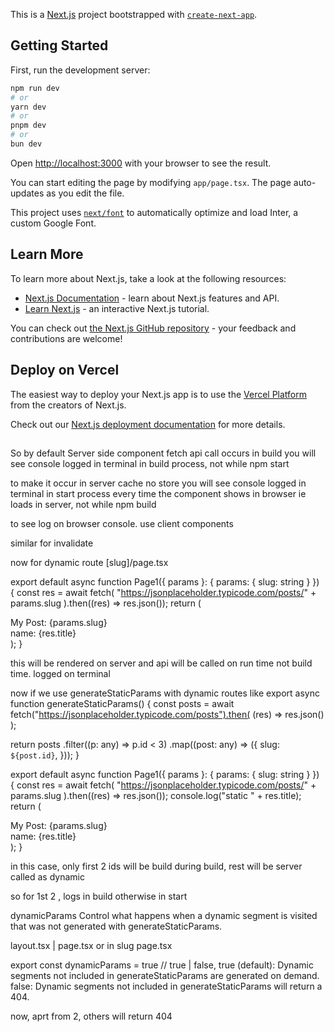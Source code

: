 This is a [Next.js](https://nextjs.org/) project bootstrapped with [`create-next-app`](https://github.com/vercel/next.js/tree/canary/packages/create-next-app).

## Getting Started

First, run the development server:

```bash
npm run dev
# or
yarn dev
# or
pnpm dev
# or
bun dev
```

Open [http://localhost:3000](http://localhost:3000) with your browser to see the result.

You can start editing the page by modifying `app/page.tsx`. The page auto-updates as you edit the file.

This project uses [`next/font`](https://nextjs.org/docs/basic-features/font-optimization) to automatically optimize and load Inter, a custom Google Font.

## Learn More

To learn more about Next.js, take a look at the following resources:

- [Next.js Documentation](https://nextjs.org/docs) - learn about Next.js features and API.
- [Learn Next.js](https://nextjs.org/learn) - an interactive Next.js tutorial.

You can check out [the Next.js GitHub repository](https://github.com/vercel/next.js/) - your feedback and contributions are welcome!

## Deploy on Vercel

The easiest way to deploy your Next.js app is to use the [Vercel Platform](https://vercel.com/new?utm_medium=default-template&filter=next.js&utm_source=create-next-app&utm_campaign=create-next-app-readme) from the creators of Next.js.

Check out our [Next.js deployment documentation](https://nextjs.org/docs/deployment) for more details.

##

So
by default Server side component fetch api call occurs in build
you will see console logged in terminal in build process, not while npm start

to make it occur in server
cache no store
you will see console logged in terminal in start process every time the component shows in browser ie loads in server, not while npm build

to see log on browser console. use client components

similar for invalidate

now for dynamic route
[slug]/page.tsx

export default async function Page1({ params }: { params: { slug: string } }) {
const res = await fetch(
"https://jsonplaceholder.typicode.com/posts/" + params.slug
).then((res) => res.json());
return (
<div>
My Post: {params.slug}
<div>name: {res.title}</div>
</div>
);
}

this will be rendered on server and api will be called on run time not build time.
logged on terminal

now if we use generateStaticParams with dynamic routes
like
export async function generateStaticParams() {
const posts = await fetch("https://jsonplaceholder.typicode.com/posts").then(
(res) => res.json()
);

return posts
.filter((p: any) => p.id < 3)
.map((post: any) => ({
slug: `${post.id}`,
}));
}

export default async function Page1({ params }: { params: { slug: string } }) {
const res = await fetch(
"https://jsonplaceholder.typicode.com/posts/" + params.slug
).then((res) => res.json());
console.log("static " + res.title);
return (
<div>
My Post: {params.slug}
<div>name: {res.title}</div>
</div>
);
}

in this case, only first 2 ids will be build during build, rest will be server called as dynamic

so for 1st 2 , logs in build
otherwise in start

dynamicParams
Control what happens when a dynamic segment is visited that was not generated with generateStaticParams.

layout.tsx | page.tsx or in slug page.tsx

export const dynamicParams = true // true | false,
true (default): Dynamic segments not included in generateStaticParams are generated on demand.
false: Dynamic segments not included in generateStaticParams will return a 404.

now, aprt from 2, others will return 404

